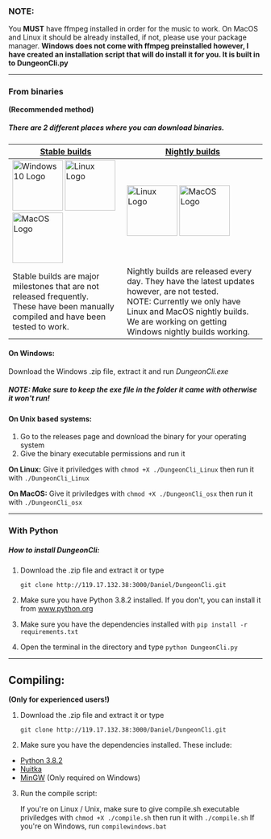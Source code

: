### NOTE:
You **MUST** have ffmpeg installed in order for the music to work. On MacOS and Linux it should be already installed, if not, please use your package manager. **Windows does not come with ffmpeg preinstalled however,
I have created an installation script that will do install it for you. It is built in to
DungeonCli.py**

---

### From binaries
**(Recommended method)**

##### There are 2 different places where you can download binaries.

[Stable builds](http://pavela.net:3000/Daniel/DungeonCli/releases) | [Nightly builds](http://pavela.net:8090/blue/organizations/jenkins/DungeonCI/activity)
------------ | -------------
<img src="https://upload.wikimedia.org/wikipedia/commons/5/5f/Windows_logo_-_2012.svg" alt="Windows 10 Logo" width="100"/> <img src="https://upload.wikimedia.org/wikipedia/commons/a/af/Tux.png" alt="Linux Logo" width="100"/> <img src="https://upload.wikimedia.org/wikipedia/commons/2/22/MacOS_logo_%282017%29.svg" alt="MacOS Logo" width="100"/>| <img src="https://upload.wikimedia.org/wikipedia/commons/a/af/Tux.png" alt="Linux Logo" width="100"/> <img src="https://upload.wikimedia.org/wikipedia/commons/2/22/MacOS_logo_%282017%29.svg" alt="MacOS Logo" width="100"/>
Stable builds are major milestones that are not released frequently. <br>These have been manually compiled and have been tested to work. | Nightly builds are released every day. They have the latest updates however, are not tested. <br>NOTE: Currently we only have Linux and MacOS nightly builds. <br>We are working on getting Windows nightly builds working.



#### On Windows:
Download the Windows .zip file, extract it and run *DungeonCli.exe*
##### NOTE: Make sure to keep the exe file in the folder it came with otherwise it won't run!

#### On Unix based systems:
1. Go to the releases page and download the binary for your operating system
2. Give the binary executable permissions and run it

**On Linux:**
Give it priviledges with `chmod +X ./DungeonCli_Linux` then run it with
`./DungeonCli_Linux`

**On MacOS:**
Give it priviledges with `chmod +X ./DungeonCli_osx` then run it with
`./DungeonCli_osx`


---


### With Python

##### How to install DungeonCli:
1. Download the .zip file and extract it or type

	`git clone http://119.17.132.38:3000/Daniel/DungeonCli.git`
2. Make sure you have Python 3.8.2 installed. If you don't, you
can install it from www.python.org
3. Make sure you have the dependencies installed with `pip install -r requirements.txt`
4. Open the terminal in the directory and type `python DungeonCli.py`


---


## Compiling:
**(Only for experienced users!)**

1. Download the .zip file and extract it or type

	`git clone http://119.17.132.38:3000/Daniel/DungeonCli.git`
2. Make sure you have the dependencies installed. These include:
- [Python 3.8.2](https://www.python.org/downloads/)
- [Nuitka](https://nuitka.net/pages/download.html)
- [MinGW](https://osdn.net/projects/mingw/releases/) (Only required on Windows)
3. Run the compile script:

	If you're on Linux / Unix, make sure to give compile.sh executable
priviledges with `chmod +X ./compile.sh` then run it with `./compile.sh`
If you're on Windows, run `compilewindows.bat`
